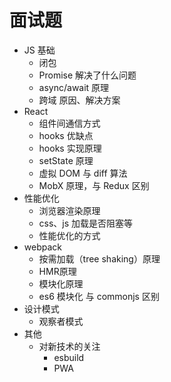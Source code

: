 # 面试题
- JS 基础
  - 闭包
  - Promise 解决了什么问题
  - async/await 原理
  - 跨域 原因、解决方案
- React
  - 组件间通信方式
  - hooks 优缺点
  - hooks 实现原理
  - setState 原理
  - 虚拟 DOM 与 diff 算法
  - MobX 原理，与 Redux 区别
- 性能优化
  - 浏览器渲染原理
  - css、js 加载是否阻塞等
  - 性能优化的方式
- webpack
  - 按需加载（tree shaking）原理
  - HMR原理
  - 模块化原理
  - es6 模块化 与 commonjs 区别
- 设计模式
  - 观察者模式
- 其他
  - 对新技术的关注
    - esbuild
    - PWA
